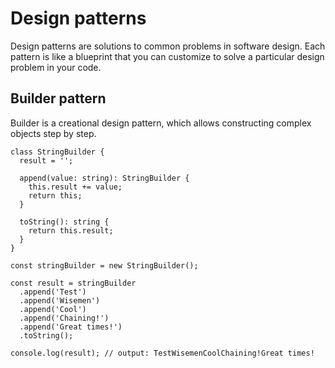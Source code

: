 # Design patterns
Design patterns are solutions to common problems in software design. Each pattern is like a blueprint that you can customize to solve a particular design problem in your code.

## Builder pattern
Builder is a creational design pattern, which allows constructing complex objects step by step.
```
class StringBuilder {
  result = '';

  append(value: string): StringBuilder {
    this.result += value;
    return this;
  }

  toString(): string {
    return this.result;
  }
}

const stringBuilder = new StringBuilder();

const result = stringBuilder
  .append('Test')
  .append('Wisemen')
  .append('Cool')
  .append('Chaining!')
  .append('Great times!')
  .toString();

console.log(result); // output: TestWisemenCoolChaining!Great times!
```


